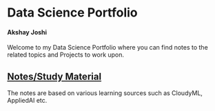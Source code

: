# Data Science Portfolio
####            Akshay Joshi

Welcome to my Data Science Portfolio where you can find notes to the related topics and Projects to work upon.

## [Notes/Study Material](https://github.com/thedatadevotee/PythonNotes)
The notes are based on various learning sources such as CloudyML, AppliedAI etc.
